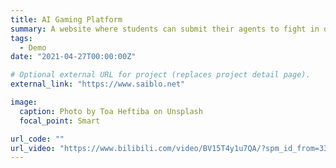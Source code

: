 ```yaml
---
title: AI Gaming Platform
summary: A website where students can submit their agents to fight in different games.
tags:
  - Demo
date: "2021-04-27T00:00:00Z"

# Optional external URL for project (replaces project detail page).
external_link: "https://www.saiblo.net"

image:
  caption: Photo by Toa Heftiba on Unsplash
  focal_point: Smart

url_code: ""
url_video: "https://www.bilibili.com/video/BV15T4y1u7QA/?spm_id_from=333.337.search-card.all.click"
---
```

